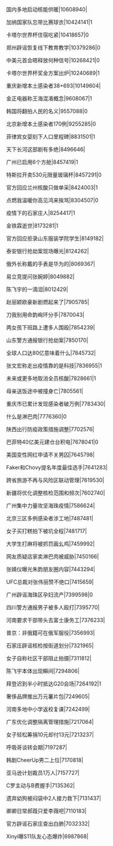 国内多地启动核能供暖|10608940|

加纳国家队忘带比赛球衣|10424141|1

卡塔尔世界杯住宿吃紧|10418657|0

郑州辟谣恢复线下教育教学|10379286|0

中美元首会晤释放何种信号|10268421|0

卡塔尔世界杯奖金方案出炉|10240689|1

重庆新增本土感染者38+693|10149604|

金正电器称王海混淆概念|9608067|1

韩国将翻拍人民的名义|9557088|0

北京新增本土感染者170例|9255285|0

菲律宾女婴刻下人口里程碑|8831501|1

天下长河这部剧有多绝|8496646|

广州已启用6个方舱|8457419|1

特斯拉开卖530元限量玻璃杯|8457291|0

官方回应兰州核酸只做单采|8424003|1

点燃我温暖你高见鸿来挨骂|8304507|0

疫情下的石家庄人|8254417|1

金铁霖逝世|8173281|1

官方回应拒录山东服装学院学生|8149182|

泰安银行抢劫案现场曝光|8124262|

俄外长称戴的手表是华为的|8069367|

易立竞提问张婉婷|8049882|

陈飞宇的一滴泪|8012429|

赵丽颖欧豪新剧燃起来了|7905785|

刀我别用命韵峋环分手|7870043|

两女孩下班路上遭多人围殴|7854239|

山东警方通报银行抢劫案|7850170|

全球人口达80亿意味着什么|7845732|

张文宏称走出疫情靠的是科技|7836955|1

未来或更多地取消全员核酸|7828661|1

母亲送饭途中被撞身亡|7805561|

重庆市已累计发现感染者破万例|7783430|

什么是淋巴肉|7776360|0

陕西出行防疫政策措施调整|7702576|

巴菲特40亿美元建仓台积电|7678041|0

美国变性网红申请不关男囚|7645798|

Faker和Chovy提名年度最佳选手|7641283|

跨省旅游不再与风险区联动管理|7619530|

新疆将优化调整核检范围和频次|7602740|

广州集中力量攻坚海珠疫情|7586624|

北京三区多例感染者涉工地|7487481|

女子买打糕拍下被坑全程|7481717|

大学生打麻将被抓罚画幺鸡|7459992|

网友质疑店家卖淋巴肉被威胁|7450166|

张婧仪曝光朱韵朋友圈内容|7443294|

UFC总裁对张伟丽赞不绝口|7415659|

广州辟谣海珠区孕妇流产|7399598|0

四川警方通报男子被多人殴打|7395770|

河南要求干部带头去富士康务工|7376233|

普京：非俄籍可在俄军服役|7356993|

石家庄辟谣核检按街道划分|7321965|

女子自称社区干部阻止拍摄|7311812|

陈飞宇本体出现瞬间|7294806|

拜登迟到半小时抵达G20会场|7264192|1

奢侈品牌推出万元薯片包|7249605|

河南多地中小学返校复课|7242499|

广东优化调整隔离管理措施|7217064|

女子轻松筹捐10元却付13元|7213237|

呼吸哥谈转会期|7197287|

韩剧CheerUp男二上位|7170818|

亚马逊计划裁员1万人|7157727|

C罗主动与B费握手|7135362|

遗弃幼狗被闷袋中2人接力救下|7131437|

卿卿日常郝葭只爱李薇吧|7110183|

官方辟谣石家庄查出白肺|7032332|

Xinyi曝S11队友心态爆炸|6987868|

